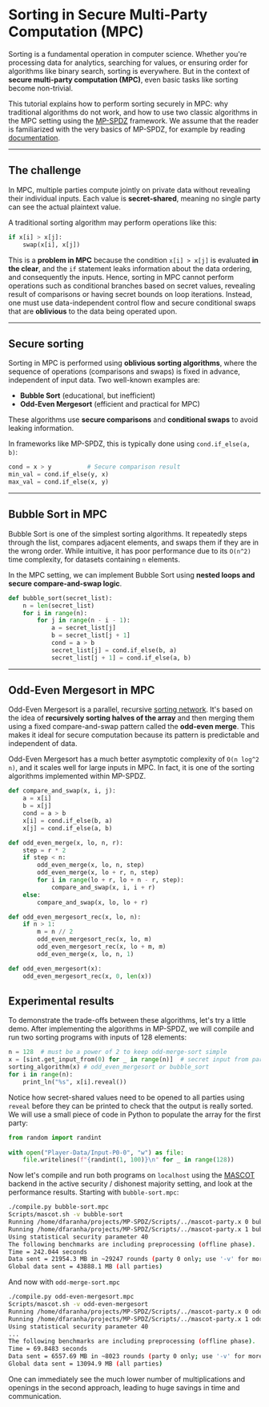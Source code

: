 # Sorting in Secure Multi-Party Computation (MPC)

Sorting is a fundamental operation in computer science. Whether you're processing data for analytics, searching for values, or ensuring order for algorithms like binary search, sorting is everywhere.
But in the context of **secure multi-party computation (MPC)**, even basic tasks like sorting become non-trivial.

This tutorial explains how to perform sorting securely in MPC: why traditional algorithms do not work, and how to use two classic algorithms in the MPC setting using the [MP-SPDZ](https://github.com/data61/MP-SPDZ) framework. We assume that the reader is familiarized with the very basics of MP-SPDZ, for example by reading [documentation](https://mp-spdz.readthedocs.io/en/latest/readme.html).

---

## The challenge

In MPC, multiple parties compute jointly on private data without revealing their individual inputs. Each value is **secret-shared**, meaning no single party can see the actual plaintext value.

A traditional sorting algorithm may perform operations like this:

```python
if x[i] > x[j]:
    swap(x[i], x[j])
```

This is a **problem in MPC** because the condition `x[i] > x[j]` is evaluated **in the clear**, and the `if` statement leaks information about the data ordering, and consequently the inputs.
Hence, sorting in MPC cannot perform operations such as conditional branches based on secret values, revealing result of comparisons or having secret bounds on loop iterations.
Instead, one must use data-independent control flow and secure conditional swaps that are **oblivious** to the data being operated upon.

---

## Secure sorting

Sorting in MPC is performed using **oblivious sorting algorithms**, where the sequence of operations (comparisons and swaps) is fixed in advance, independent of input data. Two well-known examples are:

* **Bubble Sort** (educational, but inefficient)
* **Odd-Even Mergesort** (efficient and practical for MPC)

These algorithms use **secure comparisons** and **conditional swaps** to avoid leaking information.

In frameworks like MP-SPDZ, this is typically done using `cond.if_else(a, b)`:

```python
cond = x > y          # Secure comparison result
min_val = cond.if_else(y, x)
max_val = cond.if_else(x, y)
```

---

## Bubble Sort in MPC

Bubble Sort is one of the simplest sorting algorithms. It repeatedly steps through the list, compares adjacent elements, and swaps them if they are in the wrong order. While intuitive, it has poor performance due to its `O(n^2)` time complexity, for datasets containing `n` elements.

In the MPC setting, we can implement Bubble Sort using **nested loops and secure compare-and-swap logic**.

```python
def bubble_sort(secret_list):
    n = len(secret_list)
    for i in range(n):
        for j in range(n - i - 1):
            a = secret_list[j]
            b = secret_list[j + 1]
            cond = a > b
            secret_list[j] = cond.if_else(b, a)
            secret_list[j + 1] = cond.if_else(a, b)
```

---

## Odd-Even Mergesort in MPC

Odd-Even Mergesort is a parallel, recursive [sorting network](https://en.wikipedia.org/wiki/Batcher_odd%E2%80%93even_mergesort). It's based on the idea of **recursively sorting halves of the array** and then merging them using a fixed compare-and-swap pattern called the **odd-even merge**. This makes it ideal for secure computation because its pattern is predictable and independent of data.

Odd-Even Mergesort has a much better asymptotic complexity of `O(n log^2 n)`, and it scales well for large inputs in MPC. In fact, it is one of the sorting algorithms implemented within MP-SPDZ.

```python
def compare_and_swap(x, i, j):
    a = x[i]
    b = x[j]
    cond = a > b
    x[i] = cond.if_else(b, a)
    x[j] = cond.if_else(a, b)

def odd_even_merge(x, lo, n, r):
    step = r * 2
    if step < n:
        odd_even_merge(x, lo, n, step)
        odd_even_merge(x, lo + r, n, step)
        for i in range(lo + r, lo + n - r, step):
            compare_and_swap(x, i, i + r)
    else:
        compare_and_swap(x, lo, lo + r)

def odd_even_mergesort_rec(x, lo, n):
    if n > 1:
        m = n // 2
        odd_even_mergesort_rec(x, lo, m)
        odd_even_mergesort_rec(x, lo + m, m)
        odd_even_merge(x, lo, n, 1)

def odd_even_mergesort(x):
    odd_even_mergesort_rec(x, 0, len(x))
```

## Experimental results

To demonstrate the trade-offs between these algorithms, let's try a little demo. After implementing the algorithms in MP-SPDZ, we will compile and run two sorting programs with inputs of 128 elements:

```python
n = 128  # must be a power of 2 to keep odd-merge-sort simple
x = [sint.get_input_from(0) for _ in range(n)]  # secret input from party 0
sorting_algorithm(x) # odd_even_mergesort or bubble_sort
for i in range(n):
    print_ln("%s", x[i].reveal())
```

Notice how secret-shared values need to be opened to all parties using `reveal` before they can be printed to check that the output is really sorted. We will use a small piece of code in Python to populate the array for the first party:

```python
from random import randint
 
with open("Player-Data/Input-P0-0", "w") as file:
    file.writelines(f"{randint(1, 100)}\n" for _ in range(128))
```

Now let's compile and run both programs on `localhost` using the [MASCOT](https://eprint.iacr.org/2016/505) backend in the active security / dishonest majority setting, and look at the performance results. Starting with `bubble-sort.mpc`:
```bash
./compile.py bubble-sort.mpc
Scripts/mascot.sh -v bubble-sort
Running /home/dfaranha/projects/MP-SPDZ/Scripts/../mascot-party.x 0 bubble-sort -pn 16954 -h localhost -N 2
Running /home/dfaranha/projects/MP-SPDZ/Scripts/../mascot-party.x 1 bubble-sort -pn 16954 -h localhost -N 2
Using statistical security parameter 40
The following benchmarks are including preprocessing (offline phase).
Time = 242.044 seconds 
Data sent = 21954.3 MB in ~29247 rounds (party 0 only; use '-v' for more details)
Global data sent = 43888.1 MB (all parties)
```

And now with `odd-merge-sort.mpc`

```bash
./compile.py odd-even-mergesort.mpc
Scripts/mascot.sh -v odd-even-mergesort
Running /home/dfaranha/projects/MP-SPDZ/Scripts/../mascot-party.x 0 odd-even-mergesort -pn 17594 -h localhost -N 2
Running /home/dfaranha/projects/MP-SPDZ/Scripts/../mascot-party.x 1 odd-even-mergesort -pn 17594 -h localhost -N 2
Using statistical security parameter 40
...
The following benchmarks are including preprocessing (offline phase).
Time = 69.8483 seconds 
Data sent = 6557.69 MB in ~8023 rounds (party 0 only; use '-v' for more details)
Global data sent = 13094.9 MB (all parties)
```

One can immediately see the much lower number of multiplications and openings in the second approach, leading to huge savings in time and communication.
